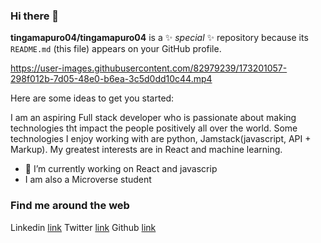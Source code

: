 ### Hi there 👋


**tingamapuro04/tingamapuro04** is a ✨ _special_ ✨ repository because its `README.md` (this file) appears on your GitHub profile.

https://user-images.githubusercontent.com/82979239/173201057-298f012b-7d05-48e0-b6ea-3c5d0dd10c44.mp4

Here are some ideas to get you started:

I am an aspiring Full stack developer who is passionate about making technologies tht impact the people positively all over the world. Some technologies I enjoy working with are python, Jamstack(javascript, API + Markup). My greatest interests are in React and machine learning.
- 🔭 I’m currently working on React and javascrip
- I am also a Microverse student

### Find me around the web

Linkedin [link](https://www.linkedin.com/in/adoyo-alphonce-3362a4173/)
Twitter [link](https://twitter.com/alphonce_mobutu)
Github [link](https://github.com/tingamapuro04)
